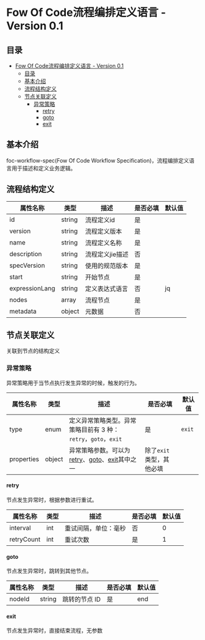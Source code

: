 # Fow Of Code流程编排定义语言 - Version 0.1



## 目录

- [Fow Of Code流程编排定义语言 - Version 0.1](#fow-of-code流程编排定义语言---version-01)
  - [目录](#目录)
  - [基本介绍](#基本介绍)
  - [流程结构定义](#流程结构定义)
  - [节点关联定义](#节点关联定义)
    - [异常策略](#异常策略)
      - [retry](#retry)
      - [goto](#goto)
      - [exit](#exit)




## 基本介绍

foc-workflow-spec(Fow Of Code Workflow Specification)，流程编排定义语言用于描述和定义业务逻辑。



## 流程结构定义

| 属性名称          | 类型   | 描述                                                                                         | 是否必填 | 默认值 |
| ----------------- | ------ | -------------------------------------------------------------------------------------------- | -------- | ------ |
| id              | string | 流程定义id                                                                            | 是       ||
| version         | string | 流程定义版本                                                                      | 是       |    |
| name      | string | 流程定义名称                                     | 是       |    |
| description   | string | 流程定义jie描述                                                                             | 否       ||
| specVersion | string | 使用的规范版本 | 是 ||
| start | string | 开始节点 | 是 ||
| expressionLang | string | 定义表达式语言 | 否       |jq|
| nodes | array | 流程节点 | 是 ||
| metadata | object | 元数据 | 否 ||



## 节点关联定义

关联到节点的结构定义

### 异常策略

异常策略用于当节点执行发生异常的时候，触发的行为。

| 属性名称   | 类型   | 描述                                                         | 是否必填             | 默认值 |
| ---------- | ------ | ------------------------------------------------------------ | -------------------- | ------ |
| type       | enum   | 定义异常策略类型。异常策略目前有 3 种：`retry`，`goto`，`exit` | 是                   | `exit` |
| properties | object | 异常策略参数。可以为[retry](#retry)、[goto](#goto)、[exit](#exit)其中之一 | 除了`exit`类型，其他必填 |        |

#### retry

节点发生异常时，根据参数进行重试。

| 属性名称        | 类型 | 描述     | 是否必填 | 默认值 |
| --------------- | ---- | -------- | -------- | ------ |
| interval | int  | 重试间隔，单位：毫秒 | 否       | 0      |
| retryCount      | int  | 重试次数 | 是       | 1      |

#### goto

节点发生异常时，跳转到其他节点。

| 属性名称 | 类型   | 描述          | 是否必填 | 默认值 |
| -------- | ------ | ------------- | -------- | ------ |
| nodeId   | string | 跳转的节点 ID | 是       | end    |

#### exit

节点发生异常时，直接结束流程，无参数
